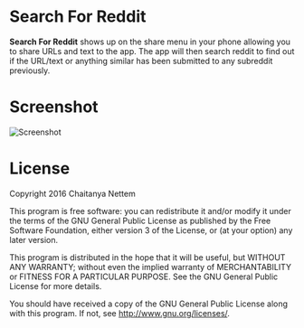# Search For Reddit

**Search For Reddit** shows up on the share menu in your phone allowing you to share URLs and text to the app. The app will then search reddit to find out if the URL/text or anything similar has been submitted to any subreddit previously.

# Screenshot

![Screenshot](https://i.imgur.com/hPhAYRw.png)

# License

Copyright 2016 Chaitanya Nettem

This program is free software: you can redistribute it and/or modify
it under the terms of the GNU General Public License as published by
the Free Software Foundation, either version 3 of the License, or
(at your option) any later version.

This program is distributed in the hope that it will be useful,
but WITHOUT ANY WARRANTY; without even the implied warranty of
MERCHANTABILITY or FITNESS FOR A PARTICULAR PURPOSE.  See the
GNU General Public License for more details.

You should have received a copy of the GNU General Public License
along with this program.  If not, see <http://www.gnu.org/licenses/>.
